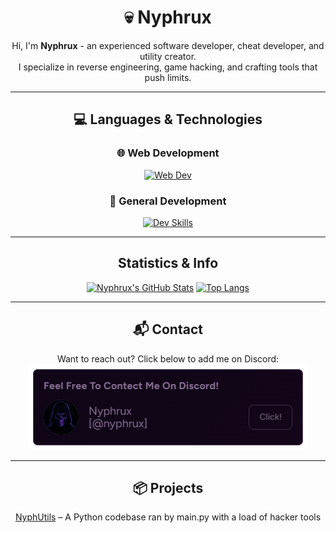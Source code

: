 <div align="center">

# 💀 Nyphrux

Hi, I'm **Nyphrux** - an experienced software developer, cheat developer, and utility creator.  
I specialize in reverse engineering, game hacking, and crafting tools that push limits.

---

## 💻 Languages & Technologies

### 🌐 Web Development  
[![Web Dev](https://skillicons.dev/icons?i=html,css,js)](https://github.com/nyphrux)

### 🧠 General Development  
[![Dev Skills](https://skillicons.dev/icons?i=python,java,cs,cpp,c)](https://github.com/nyphrux)

---

## Statistics & Info
[![Nyphrux's GitHub Stats](https://github-readme-stats.vercel.app/api?username=nyphrux&show_icons=true&theme=midnight-purple)](https://github.com/nyphrux)
[![Top Langs](https://github-readme-stats.vercel.app/api/top-langs/?username=nyphrux&show_icons=true&theme=midnight-purple)](https://github.com/nyphrux)

---

## 📬 Contact

Want to reach out? Click below to add me on Discord:  
[![Add me on Discord](assets/add-me-on-discord.png)](https://discord.gg/JMpJPmSC)

---

## 📦 Projects

[NyphUtils](https://github.com/nyphrux/NyphUtils?link_provider=https://nyphrux.pages.dev) – A Python codebase ran by main.py with a load of hacker tools

</div>
